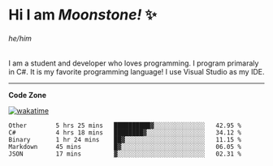 
<!--
**MoonstoneStudios/MoonstoneStudios** is a ✨ _special_ ✨ repository because its `README.md` (this file) appears on your GitHub profile.

Here are some ideas to get you started:

- 🔭 I’m currently working on ...
- 🌱 I’m currently learning ...
- 👯 I’m looking to collaborate on ...
- 🤔 I’m looking for help with ...
- 💬 Ask me about ...
- 📫 How to reach me: ...
- 😄 Pronouns: ...
- ⚡ Fun fact: ...
-->

# Hi I am _Moonstone!_  ✨
###### he/him

I am a student and developer who loves programming.
I program primaraly in C#. It is my favorite programming language! I use Visual Studio as my IDE.

---

**Code Zone**


[![wakatime](https://wakatime.com/badge/user/35c755da-7226-42ef-89f9-892c03fbcf7e.svg?style=for-the-badge)](https://wakatime.com/@35c755da-7226-42ef-89f9-892c03fbcf7e)
<!--START_SECTION:waka-->

```text
Other        5 hrs 25 mins   ██████████▓░░░░░░░░░░░░░░   42.95 %
C#           4 hrs 18 mins   ████████▓░░░░░░░░░░░░░░░░   34.12 %
Binary       1 hr 24 mins    ██▓░░░░░░░░░░░░░░░░░░░░░░   11.15 %
Markdown     45 mins         █▓░░░░░░░░░░░░░░░░░░░░░░░   06.05 %
JSON         17 mins         ▓░░░░░░░░░░░░░░░░░░░░░░░░   02.31 %
```

<!--END_SECTION:waka-->
